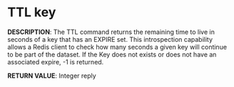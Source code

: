 # TTL key #

**DESCRIPTION**:
The TTL command returns the remaining time to live in seconds of a key that
has an EXPIRE set. This introspection capability allows a Redis client to
check how many seconds a given key will continue to be part of the dataset.
If the Key does not exists or does not have an associated expire,
-1 is returned.

**RETURN VALUE**:
Integer reply

